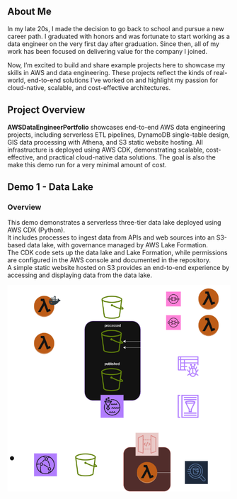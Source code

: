 ## About Me

In my late 20s, I made the decision to go back to school and pursue a new career path. I graduated with honors and was fortunate to start working as a data engineer on the very first day after graduation. Since then, all of my work has been focused on delivering value for the company I joined.

Now, I’m excited to build and share example projects here to showcase my skills in AWS and data engineering. These projects reflect the kinds of real-world, end-to-end solutions I’ve worked on and highlight my passion for cloud-native, scalable, and cost-effective architectures.

## Project Overview

**AWSDataEngineerPortfolio** showcases end-to-end AWS data engineering projects, including serverless ETL pipelines, DynamoDB single-table design, GIS data processing with Athena, and S3 static website hosting. All infrastructure is deployed using AWS CDK, demonstrating scalable, cost-effective, and practical cloud-native data solutions. The goal is also the make this demo run for a very minimal amount of cost.


## Demo 1 - Data Lake

### Overview
This demo demonstrates a serverless three-tier data lake deployed using AWS CDK (Python).  
It includes processes to ingest data from APIs and web sources into an S3-based data lake, with governance managed by AWS Lake Formation.   
The CDK code sets up the data lake and Lake Formation, while permissions are configured in the AWS console and documented in the repository.   
A simple static website hosted on S3 provides an end-to-end experience by accessing and displaying data from the data lake.

![Data Lake Architecture Overview](./demo_data_lake/diagrams/weather_project.drawio.png)